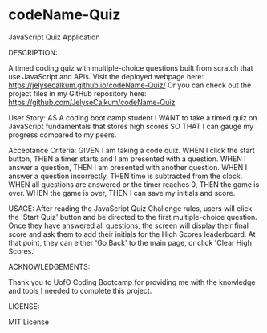 # codeName-Quiz
JavaScript Quiz Application

DESCRIPTION:

A timed coding quiz with multiple-choice questions built from scratch that use JavaScript and APIs.
Visit the deployed webpage here: https://jelysecalkum.github.io/codeName-Quiz/ 
Or you can check out the project files in my GitHub repository here: https://github.com/JelyseCalkum/codeName-Quiz 

User Story:
AS A coding boot camp student I WANT to take a timed quiz on JavaScript fundamentals that stores high scores SO THAT I can gauge my progress compared to my peers.

Acceptance Criteria:
GIVEN I am taking a code quiz. WHEN I click the start button, THEN a timer starts and I am presented with a question. WHEN I answer a question, THEN I am presented with another question. WHEN I answer a question incorrectly, THEN time is subtracted from the clock. WHEN all questions are answered or the timer reaches 0, THEN the game is over. WHEN the game is over, THEN I can save my initials and score.

USAGE:
After reading the JavaScript Quiz Challenge rules, users will click the 'Start Quiz' button and be directed to the first multiple-choice question. Once they have answered all questions, the screen will display their final score and ask them to add their initials for the High Scores leaderboard. At that point, they can either 'Go Back' to the main page, or click 'Clear High Scores.'






ACKNOWLEDGEMENTS:

Thank you to UofO Coding Bootcamp for providing me with the knowledge and tools I needed to complete this project.


LICENSE:

MIT License
